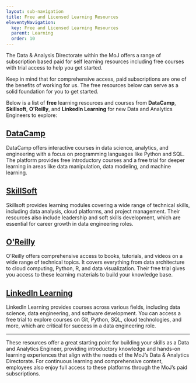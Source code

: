 ```yaml
---
layout: sub-navigation
title: Free and Licensed Learning Resources
eleventyNavigation:
  key: Free and Licensed Learning Resources
  parent: Learning
  order: 10
---
```


The Data & Analysis Directorate within the MoJ offers a range of subscription based paid for self learning resources including free courses with trial access to help you get started.

Keep in mind that for comprehensive access, paid subscriptions are one of the benefits of working for us. The free resources below can serve as a solid foundation for you to get started.

Below is a list of **free** learning resources and courses from **DataCamp**, **Skillsoft**, **O'Reilly**, and **LinkedIn Learning** for new Data and Analytics Engineers to explore:

<div class="grid grid-cols-1 gap-1 pt-8">
  <div class="grid-card">
    <h2 class="govuk-heading-m"><a href="https://www.datacamp.com/pricing" class="govuk-link">DataCamp</a></h2>
    <p class="govuk-body">DataCamp offers interactive courses in data science, analytics, and engineering with a focus on programming languages like Python and SQL. The platform provides free introductory courses and a free trial for deeper learning in areas like data manipulation, data modeling, and machine learning.</p>
  </div>


<div class="grid grid-cols-1 gap-1 pt-8">
  <div class="grid-card">
    <h2 class="govuk-heading-m"><a href="https://www.skillsoft.com/get-free-trial" class="govuk-link">SkillSoft</a></h2>
    <p class="govuk-body">Skillsoft provides learning modules covering a wide range of technical skills, including data analysis, cloud platforms, and project management. Their resources also include leadership and soft skills development, which are essential for career growth in data engineering roles.</p>
  </div>


<div class="grid grid-cols-1 gap-1 pt-8">
  <div class="grid-card">
    <h2 class="govuk-heading-m"><a href="https://www.oreilly.com/online-learning/individuals.html" class="govuk-link">O'Reilly</a></h2>
    <p class="govuk-body">O'Reilly offers comprehensive access to books, tutorials, and videos on a wide range of technical topics. It covers everything from data architecture to cloud computing, Python, R, and data visualization. Their free trial gives you access to these learning materials to build your knowledge base.</p>
  </div>


<div class="grid grid-cols-1 gap-1 pt-8">
  <div class="grid-card">
    <h2 class="govuk-heading-m"><a href="https://www.linkedin.com/learning/subscription/trial" class="govuk-link">LinkedIn Learning</a></h2>
    <p class="govuk-body">LinkedIn Learning provides courses across various fields, including data science, data engineering, and software development. You can access a free trial to explore courses on Git, Python, SQL, cloud technologies, and more, which are critical for success in a data engineering role.</p>
  </div> 


---

These resources offer a great starting point for building your skills as a Data and Analytics Engineer, providing introductory knowledge and hands-on learning experiences that align with the needs of the MoJ’s Data & Analytics Directorate. For continuous learning and comprehensive content, employees also enjoy full access to these platforms through the MoJ’s paid subscriptions.

